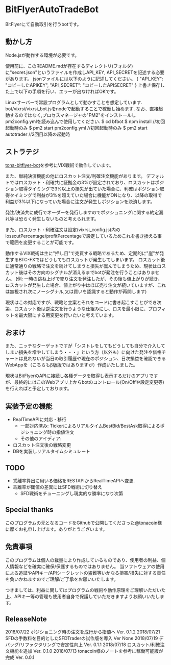 # BitFlyerAutoTradeBot

BitFlyerにて自動取引を行うbotです。

## 動かし方
Node.jsが動作する環境が必要です。


使用前に、このREADME.mdが存在するディレクトリ(フォルダ)に"secret.json"というファイルを作成しAPI_KEY, API_SECRETを記述する必要があります。
jsonファイルには以下のように記述してください。
{
	"API_KEY": "コピーしたAPIKEY",
	"API_SECRET": "コピーしたAPISECRET"
}
上書き保存した上で以下の手順を行い、エラーが出なければOKです。

Linuxサーバーで常設プログラムとして動かすことを想定しています.
bot/vixrsi/vixrsi_bot.jsをnodeで起動することで稼働し始めます.
なお、直接起動するのではなく,プロセスマネージャの"PM2"をインストールしpm2config.ymlを読み込んで使用してください.
	$ cd bfbot
	$ npm install //初回起動時のみ
	$ pm2 start pm2config.yml //初回起動時のみ
	$ pm2 start autotrader //2回目以降の起動時
	
## ストラテジ
[tona-bitflyer-bot](https://note.mu/tonacoin)を参考にVIX戦術で動作しています。

また、単純決済機能の他にロスカット注文/利確注文機能があります。
デフォルトではロスカット・利確共に証拠金の3%が設定されており、ロスカットはポジション取得タイミングで3%以上の損失が出ていた場合に、利確はポジション取得タイミングで利益が3%を超えていた場合に機能がONになり、以降の取得で利益が3%以下になっていた場合に注文が発生しポジションを決済します。

発注/決済共に成行でオーダーを発行しますのでポジショニングに関する約定漏れ等は恐らく発生しないものと考えられます。

また、ロスカット・利確注文は設定(vixrsi_config.js)内のlosscutPercentage/profitPercentageで設定しているためこれを書き換える事で範囲を変更することが可能です。


動作するVIX戦術は主に"押し目"で売買する戦略であるため、定期的に"崖"が発生するBTC-FXではどうしてもロスカットが発生してしまいます。
ロスカット後に通常通りの戦略で注文を続けてしまうと損失が嵩んでしまうため、現状はロスカット後はその方向のシグナルが消えるまでbotが発注を行うことはありません。
(例: 一時の跳ね上げで売り注文を発注したが、その後も値上がりが続き、ロスカットが発生した場合、値上がり中はほぼ売り注文が続いていますが、これは無視され次にノーシグナル,又は買いを認識すると動作が再開します)

現状はこの対応ですが、戦略と立案とそれをコードに書き起こすことができ次第、ロスカット後は逆注文を行うような仕組みにし、ロスを最小限に、プロフィットを最大限にする用変更を行いたいと考えています。

## おまけ

また、ニッチなターゲットですが「シストレをしてもどうしても自分で介入してしまい損失を増やしてしまう・・・」という方（以外も）に向けた発注や価格チャートは見れないが当日の取引履歴や現在のポジション、日次損益を確認できるWebAppを（こちらもβ版版ではありますが）作成いたしました。

現状はBitFlyerのAPIに接続し各種データを取得し表示するだけのアプリですが、最終的にはこのWebアプリ上からbotのコントロール(On/Offや設定変更等)を行えればと予定しております。

## 実装予定の機能

- RealTimeAPIに対応・移行
	- 一部対応済み: TickerによるリアルタイムBestBid/BestAsk取得によるポジショニング時の指値注文
	- その他のアイディア: 
- ロスカット注文後の戦略変更
- DBを実装しリアルタイムシミュレート

## TODO

- 乖離率算出に用いる価格をRESTAPIからRealTimeAPIへ変更.
- 乖離率が閾値の差異にはSFD戦術に切り替え
	- SFD戦術をチューニングし現実的な勝率になり次第



## Special thanks

このプログラムの元となるコードをGithubで公開してくださった[@tonacoin](https://twitter.com/tonacoin)様に厚くお礼申し上げます。ありがとうございます。


## 免責事項

このプログラムは個人の裁量により作成しているものであり、使用者の利益、個人情報などを確実に確保/保護するものではありません。
当ソフトウェアの使用による追証やAPIキー/APIシークレットの盗難等いかなる損害/損失に対する責任を負いかねますのでご理解/ご了承をお願いいたします。

つきましては、利益に関してはプログラムの戦術や動作原理をご理解いただいた上、APIキー等の管理も使用者自身で保護していただきますようお願いいたします。

## ReleaseNote

2018/07/22 ポジショニング時の注文を成行から指値へ		Ver. 0.1.2
2018/07/21 SFDの手数料を目的としたSFDTraderの試作版を導入	Ver None
2018/07/19 デバッグ/リファクタリングで安定性向上		Ver. 0.1.1
2018/07/18 ロスカット/利確注文機能を追加			Ver. 0.1.0
2018/07/13 tonacoin様のノートを参考に稼働可能版が完成 		Ver. 0.0.1
